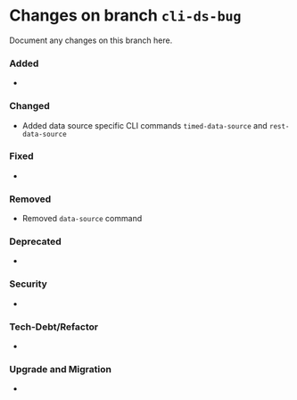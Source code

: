 # Changes on branch `cli-ds-bug`
Document any changes on this branch here.
### Added
- 

### Changed
- Added data source specific CLI commands `timed-data-source` and `rest-data-source`

### Fixed
- 

### Removed
- Removed `data-source` command

### Deprecated
- 

### Security
- 

### Tech-Debt/Refactor
- 

### Upgrade and Migration
- 
